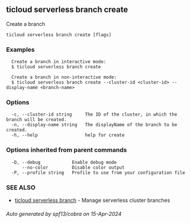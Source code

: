 ## ticloud serverless branch create

Create a branch

```
ticloud serverless branch create [flags]
```

### Examples

```
  Create a branch in interactive mode:
  $ ticloud serverless branch create

  Create a branch in non-interactive mode:
  $ ticloud serverless branch create --cluster-id <cluster-id> --display-name <branch-name>
```

### Options

```
  -c, --cluster-id string     The ID of the cluster, in which the branch will be created.
  -n, --display-name string   The displayName of the branch to be created.
  -h, --help                  help for create
```

### Options inherited from parent commands

```
  -D, --debug            Enable debug mode
      --no-color         Disable color output
  -P, --profile string   Profile to use from your configuration file
```

### SEE ALSO

* [ticloud serverless branch](ticloud_serverless_branch.md)	 - Manage serverless cluster branches

###### Auto generated by spf13/cobra on 15-Apr-2024
